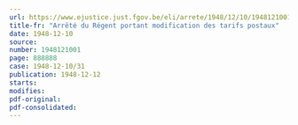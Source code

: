```yaml
---
url: https://www.ejustice.just.fgov.be/eli/arrete/1948/12/10/1948121001/justel
title-fr: "Arrêté du Régent portant modification des tarifs postaux"
date: 1948-12-10
source:
number: 1948121001
page: 888888
case: 1948-12-10/31
publication: 1948-12-12
starts:
modifies:
pdf-original:
pdf-consolidated:
---
```


